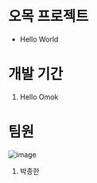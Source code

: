 # 오목 프로젝트
+ Hello World

# 개발 기간
1. Hello Omok

# 팀원
![image](https://media-cldnry.s-nbcnews.com/image/upload/rockcms/2022-01/210602-doge-meme-nft-mb-1715-8afb7e.jpg)
1. 박종한
